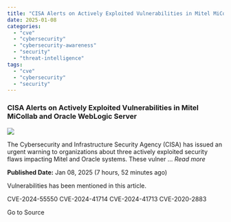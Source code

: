 ```yaml
---
title: "CISA Alerts on Actively Exploited Vulnerabilities in Mitel MiCollab and Oracle WebLogic Server"
date: 2025-01-08
categories: 
  - "cve"
  - "cybersecurity"
  - "cybersecurity-awareness"
  - "security"
  - "threat-intelligence"
tags: 
  - "cve"
  - "cybersecurity"
  - "security"
---
```


### CISA Alerts on Actively Exploited Vulnerabilities in Mitel MiCollab and Oracle WebLogic Server

![](https://upload.cvefeed.io/news/22828/thumbnail.jpg)

The Cybersecurity and Infrastructure Security Agency (CISA) has issued an urgent warning to organizations about three actively exploited security flaws impacting Mitel and Oracle systems. These vulner ... _Read more_

**Published Date:** Jan 08, 2025 (7 hours, 52 minutes ago)

Vulnerabilities has been mentioned in this article.

CVE-2024-55550 CVE-2024-41714 CVE-2024-41713 CVE-2020-2883

Go to Source
